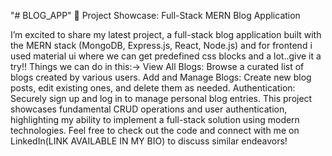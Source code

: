 "# BLOG_APP" 
🚀 Project Showcase: Full-Stack MERN Blog Application

I’m excited to share my latest project, a full-stack blog application built with the MERN stack (MongoDB, Express.js, React, Node.js) and for frontend i used material ui where we can get predefined css blocks and a lot..give it a try!!
Things we can do in this:->
View All Blogs: Browse a curated list of blogs created by various users.
Add and Manage Blogs: Create new blog posts, edit existing ones, and delete them as needed.
Authentication: Securely sign up and log in to manage personal blog entries.
This project showcases fundamental CRUD operations and user authentication, highlighting my ability to implement a full-stack solution using modern technologies. Feel free to check out the code and connect with me on LinkedIn(LINK AVAILABLE IN MY BIO) to discuss similar endeavors!
